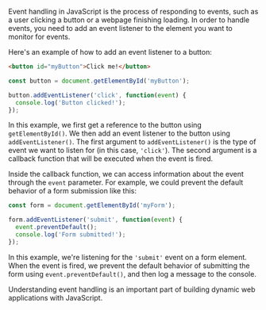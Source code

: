 Event handling in JavaScript is the process of responding to events, such as a user clicking a button or a webpage finishing loading. In order to handle events, you need to add an event listener to the element you want to monitor for events.

Here's an example of how to add an event listener to a button:

```html
<button id="myButton">Click me!</button>
```

```js
const button = document.getElementById('myButton');

button.addEventListener('click', function(event) {
  console.log('Button clicked!');
});
```

In this example, we first get a reference to the button using `getElementById()`. We then add an event listener to the button using `addEventListener()`. The first argument to `addEventListener()` is the type of event we want to listen for (in this case, `'click'`). The second argument is a callback function that will be executed when the event is fired.

Inside the callback function, we can access information about the event through the `event` parameter. For example, we could prevent the default behavior of a form submission like this:

```js
const form = document.getElementById('myForm');

form.addEventListener('submit', function(event) {
  event.preventDefault();
  console.log('Form submitted!');
});
```

In this example, we're listening for the `'submit'` event on a form element. When the event is fired, we prevent the default behavior of submitting the form using `event.preventDefault()`, and then log a message to the console.

Understanding event handling is an important part of building dynamic web applications with JavaScript.
